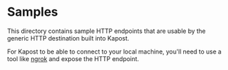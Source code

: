 Samples
=======
This directory contains sample HTTP endpoints that are usable by the generic
HTTP destination built into Kapost.

For Kapost to be able to connect to your local machine, you'll need to use a tool
like [ngrok][1] and expose the HTTP endpoint.

[1]: https://ngrok.com/
